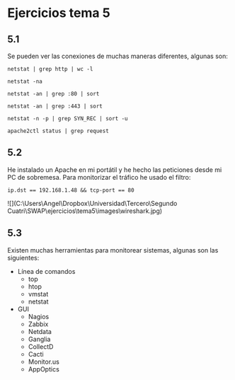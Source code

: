 # Ejercicios tema 5

## 5.1

Se pueden ver las conexiones de muchas maneras diferentes, algunas son:

`netstat | grep http | wc -l`

`netstat -na`

`netstat -an | grep :80 | sort`

`netstat -an | grep :443 | sort`

`netstat -n -p | grep SYN_REC | sort -u`

`apache2ctl status | grep request `



## 5.2

He instalado un Apache en mi portátil y he hecho las peticiones desde mi PC de sobremesa. Para monitorizar el tráfico he usado el filtro:

`ip.dst == 192.168.1.48 && tcp-port == 80`

![](C:\Users\Angel\Dropbox\Universidad\Tercero\Segundo Cuatri\SWAP\ejercicios\tema5\images\wireshark.jpg)

## 5.3

Existen muchas herramientas para monitorear sistemas, algunas son las siguientes:

- Línea de comandos
  - top
  - htop
  - vmstat
  - netstat
- GUI
  - Nagios
  - Zabbix
  - Netdata
  - Ganglia
  - CollectD
  - Cacti
  - Monitor.us
  - AppOptics

